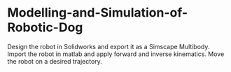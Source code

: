 # Modelling-and-Simulation-of-Robotic-Dog
Design the robot in Solidworks and export it as a Simscape Multibody.
Import the robot in matlab and apply forward and inverse kinematics.
Move the robot on a desired trajectory.
